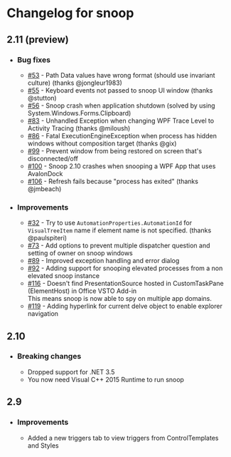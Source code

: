 ﻿# Changelog for snoop

## 2.11 (preview)
- ### Bug fixes
  -  [#53](../../issues/53) - Path Data values have wrong format (should use invariant culture) (thanks @jongleur1983)
  -  [#55](../../issues/55) - Keyboard events not passed to snoop UI window (thanks @stutton)
  -  [#56](../../issues/56) - Snoop crash when application shutdown (solved by using System.Windows.Forms.Clipboard)
  -  [#83](../../issues/83) - Unhandled Exception when changing WPF Trace Level to Activity Tracing (thanks @miloush)
  -  [#86](../../issues/86) - Fatal ExecutionEngineException when process has hidden windows without composition target (thanks @gix)
  -  [#99](../../issues/99) - Prevent window from being restored on screen that's disconnected/off
  -  [#100](../../issues/100) - Snoop 2.10 crashes when snooping a WPF App that uses AvalonDock
  -  [#106](../../issues/106) - Refresh fails because "process has exited" (thanks @jmbeach)

- ### Improvements
  -  [#32](../../issues/32) - Try to use `AutomationProperties.AutomationId` for `VisualTreeItem` name if element name is not specified. (thanks @paulspiteri)
  -  [#73](../../issues/73) - Add options to prevent multiple dispatcher question and setting of owner on snoop windows
  -  [#89](../../issues/89) - Improved exception handling and error dialog
  -  [#92](../../issues/92) - Adding support for snooping elevated processes from a non elevated snoop instance
  -  [#116](../../issues/116) - Doesn't find PresentationSource hosted in CustomTaskPane (ElementHost) in Office VSTO Add-in  
  This means snoop is now able to spy on multiple app domains.
  -  [#119](../../issues/119) - Adding hyperlink for current delve object to enable explorer navigation

## 2.10
- ### Breaking changes
  - Dropped support for .NET 3.5
  - You now need Visual C++ 2015 Runtime to run snoop

## 2.9
- ### Improvements
  - Added a new triggers tab to view triggers from ControlTemplates and Styles